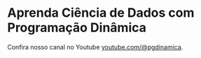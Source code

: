 # Aprenda Ciência de Dados com Programação Dinâmica

Confira nosso canal no Youtube [youtube.com/@pgdinamica](https://youtube.com/@pgdinamica).
